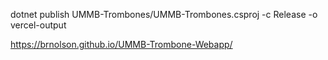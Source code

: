 dotnet publish UMMB-Trombones/UMMB-Trombones.csproj -c Release -o vercel-output

[https://brnolson.github.io/UMMB-Trombone-Webapp/
](https://ummb-trombones.vercel.app/)